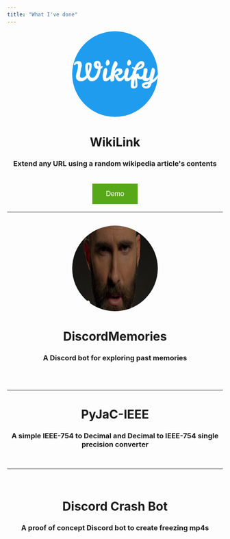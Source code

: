 ```yaml
---
title: "What I've done"
---
```

<script async defer src="https://buttons.github.io/buttons.js"></script>

<style>
.button {
  border: none;
  color: white;
  padding: 15px 32px;
  text-align: center;
  text-decoration: none;
  display: inline-block;
  font-size: 16px;
  margin: 4px 2px;
  cursor: pointer;
}
a {
  color: transparent;
}

.demo {background-color: #57a818;} /* Green */
</style>

<center><img alt="Wikify logo" style="border-radius: 50%;" width="200", height="200" src="/images/wikify.png"></center>
<h1 style="text-align: center">WikiLink</h1>
<h3 style="text-align: center">Extend any URL using a random wikipedia article's contents</h3>
<center><a class="github-button" href="https://github.com/lennysgarage/WikiLink" data-size="large" aria-label="Visit lennysgarage/WikiLink on GitHub">WikiLink</a></center>
<center><a href="https://wikifylink.me/" target="_blank"><button class="button demo">Demo</button></a></center>


<hr/>
<br/>


<center><img alt="Adam levine from maroon 5" style="border-radius: 50%;" width="200" height="200" src="/images/maroon5.jpg"></center>
<h1 style="text-align: center">DiscordMemories</h1>
<h3 style="text-align: center">A Discord bot for exploring past memories</h3>
<center><a class="github-button" href="https://github.com/lennysgarage/DiscordMemories" data-size="large" aria-label="Visit lennysgarage/DiscordMemories on GitHub">DiscordMemories</a></center>


<br/>
<hr/>


<h1 style="text-align: center">PyJaC-IEEE</h1>
<h3 style="text-align: center">A simple IEEE-754 to Decimal and Decimal to IEEE-754 single precision converter</h3>
<center><a class="github-button" href="https://github.com/lennysgarage/PyJaC-IEEE" data-size="large" aria-label="Visit lennysgarage/PyJaC-IEEE on GitHub">PyJaC-IEEE</a></center>


<hr/>
<br/>




<h1 style="text-align: center">Discord Crash Bot</h1>
<h3 style="text-align: center">A proof of concept Discord bot to create freezing mp4s</h3>
<center><a class="github-button" href="https://github.com/lennysgarage/DiscordCrashBot" data-size="large" aria-label="Visit lennysgarage/DiscordCrashBot on GitHub">DiscordCrashBot</a></center>




